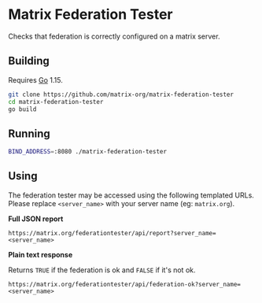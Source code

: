 Matrix Federation Tester
========================

Checks that federation is correctly configured on a matrix server.

Building
--------

Requires [Go](https://golang.org/) 1.15.

```bash
git clone https://github.com/matrix-org/matrix-federation-tester
cd matrix-federation-tester
go build
```

Running
-------

```bash
BIND_ADDRESS=:8080 ./matrix-federation-tester
```

Using
-----

The federation tester may be accessed using the following templated URLs. Please replace `<server_name>` with your server name (eg: `matrix.org`).

**Full JSON report**

```
https://matrix.org/federationtester/api/report?server_name=<server_name>
```

**Plain text response**

Returns `TRUE` if the federation is ok and `FALSE` if it's not ok.

```
https://matrix.org/federationtester/api/federation-ok?server_name=<server_name>
```
